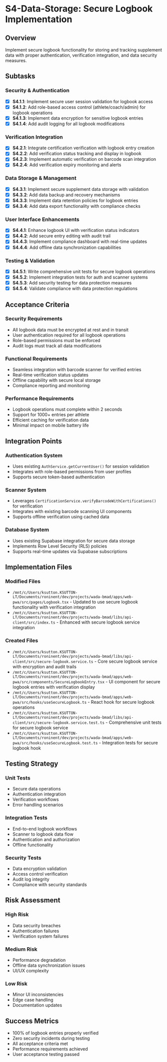 # S4-Data-Storage: Secure Logbook Implementation

## Overview

Implement secure logbook functionality for storing and tracking supplement data with proper authentication, verification integration, and data security measures.

## Subtasks

### Security & Authentication

- [x] **S4.1.1**: Implement secure user session validation for logbook access
- [x] **S4.1.2**: Add role-based access control (athlete/coach/admin) for logbook operations
- [x] **S4.1.3**: Implement data encryption for sensitive logbook entries
- [x] **S4.1.4**: Add audit logging for all logbook modifications

### Verification Integration

- [x] **S4.2.1**: Integrate certification verification with logbook entry creation
- [x] **S4.2.2**: Add verification status tracking and display in logbook
- [x] **S4.2.3**: Implement automatic verification on barcode scan integration
- [x] **S4.2.4**: Add verification expiry monitoring and alerts

### Data Storage & Management

- [x] **S4.3.1**: Implement secure supplement data storage with validation
- [x] **S4.3.2**: Add data backup and recovery mechanisms
- [x] **S4.3.3**: Implement data retention policies for logbook entries
- [x] **S4.3.4**: Add data export functionality with compliance checks

### User Interface Enhancements

- [x] **S4.4.1**: Enhance logbook UI with verification status indicators
- [x] **S4.4.2**: Add secure entry editing with audit trail
- [x] **S4.4.3**: Implement compliance dashboard with real-time updates
- [x] **S4.4.4**: Add offline data synchronization capabilities

### Testing & Validation

- [x] **S4.5.1**: Write comprehensive unit tests for secure logbook operations
- [x] **S4.5.2**: Implement integration tests for auth and scanner systems
- [x] **S4.5.3**: Add security testing for data protection measures
- [x] **S4.5.4**: Validate compliance with data protection regulations

## Acceptance Criteria

### Security Requirements

- All logbook data must be encrypted at rest and in transit
- User authentication required for all logbook operations
- Role-based permissions must be enforced
- Audit logs must track all data modifications

### Functional Requirements

- Seamless integration with barcode scanner for verified entries
- Real-time verification status updates
- Offline capability with secure local storage
- Compliance reporting and monitoring

### Performance Requirements

- Logbook operations must complete within 2 seconds
- Support for 1000+ entries per athlete
- Efficient caching for verification data
- Minimal impact on mobile battery life

## Integration Points

### Authentication System

- Uses existing `AuthService.getCurrentUser()` for session validation
- Integrates with role-based permissions from user profiles
- Supports secure token-based authentication

### Scanner System

- Leverages `CertificationService.verifyBarcodeWithCertifications()` for verification
- Integrates with existing barcode scanning UI components
- Supports offline verification using cached data

### Database System

- Uses existing Supabase integration for secure data storage
- Implements Row Level Security (RLS) policies
- Supports real-time updates via Supabase subscriptions

## Implementation Files

### Modified Files

- `/mnt/c/Users/ksutton.KSUTTON-LT/Documents/roninent/dev/projects/wada-bmad/apps/web-pwa/src/pages/Logbook.tsx` - Updated to use secure logbook functionality with verification integration
- `/mnt/c/Users/ksutton.KSUTTON-LT/Documents/roninent/dev/projects/wada-bmad/libs/api-client/src/index.ts` - Enhanced with secure logbook service integration

### Created Files

- `/mnt/c/Users/ksutton.KSUTTON-LT/Documents/roninent/dev/projects/wada-bmad/libs/api-client/src/secure-logbook.service.ts` - Core secure logbook service with encryption and audit trails
- `/mnt/c/Users/ksutton.KSUTTON-LT/Documents/roninent/dev/projects/wada-bmad/apps/web-pwa/src/components/SecureLogbookEntry.tsx` - UI component for secure logbook entries with verification display
- `/mnt/c/Users/ksutton.KSUTTON-LT/Documents/roninent/dev/projects/wada-bmad/apps/web-pwa/src/hooks/useSecureLogbook.ts` - React hook for secure logbook operations
- `/mnt/c/Users/ksutton.KSUTTON-LT/Documents/roninent/dev/projects/wada-bmad/libs/api-client/src/secure-logbook.service.test.ts` - Comprehensive unit tests for secure logbook service
- `/mnt/c/Users/ksutton.KSUTTON-LT/Documents/roninent/dev/projects/wada-bmad/apps/web-pwa/src/hooks/useSecureLogbook.test.ts` - Integration tests for secure logbook hook

## Testing Strategy

### Unit Tests

- Secure data operations
- Authentication integration
- Verification workflows
- Error handling scenarios

### Integration Tests

- End-to-end logbook workflows
- Scanner to logbook data flow
- Authentication and authorization
- Offline functionality

### Security Tests

- Data encryption validation
- Access control verification
- Audit log integrity
- Compliance with security standards

## Risk Assessment

### High Risk

- Data security breaches
- Authentication failures
- Verification system failures

### Medium Risk

- Performance degradation
- Offline data synchronization issues
- UI/UX complexity

### Low Risk

- Minor UI inconsistencies
- Edge case handling
- Documentation updates

## Success Metrics

- 100% of logbook entries properly verified
- Zero security incidents during testing
- All acceptance criteria met
- Performance requirements achieved
- User acceptance testing passed
